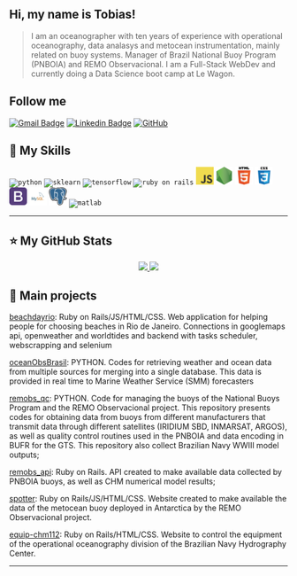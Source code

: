 ## Hi, my name is <strong>Tobias!</strong>

> I am an oceanographer with ten years of experience with operational oceanography, data analasys and metocean instrumentation, mainly related on buoy systems. Manager of Brazil National Buoy Program (PNBOIA) and REMO Observacional. I am a Full-Stack WebDev and currently doing a Data Science boot camp at Le Wagon.

## Follow me
[![Gmail Badge](https://img.shields.io/badge/-tobias.ramalho.ferreira@gmail.com-c14438?style=flat-square&logo=Gmail&logoColor=white&link=mailto:tobias.ramalho.ferreira@gmail.com)](mailto:tobias.ramalho.ferreira@gmail.com)
[![Linkedin Badge](https://img.shields.io/badge/-soutobias-blue?style=flat-square&logo=Linkedin&logoColor=white&link=https://www.linkedin.com/in/soutobias/)](https://www.linkedin.com/in/soutobias/)
[![GitHub](https://img.shields.io/badge/-GitHub-181717?style=flat-square&logo=github&logoColor=white&link=https://github.com/soutobias)](https://github.com/soutobias)

## 🚀 My Skills

<code><img height="32" src="https://upload.wikimedia.org/wikipedia/commons/thumb/c/c3/Python-logo-notext.svg/768px-Python-logo-notext.svg.png" alt="python"/></code>
<code><img height="32" src="https://upload.wikimedia.org/wikipedia/commons/thumb/0/05/Scikit_learn_logo_small.svg/1280px-Scikit_learn_logo_small.svg.png" alt="sklearn"/></code>
<code><img height="32" src="https://upload.wikimedia.org/wikipedia/commons/thumb/2/2d/Tensorflow_logo.svg/1200px-Tensorflow_logo.svg.png" alt="tensorflow"/></code>
<code><img height="32" src="https://upload.wikimedia.org/wikipedia/commons/1/16/Ruby_on_Rails-logo.png" alt="ruby on rails"/></code>
<code><img height="32" src="https://raw.githubusercontent.com/github/explore/80688e429a7d4ef2fca1e82350fe8e3517d3494d/topics/javascript/javascript.png" alt="Javascript"/></code>
<code><img height="32" src="https://raw.githubusercontent.com/github/explore/80688e429a7d4ef2fca1e82350fe8e3517d3494d/topics/nodejs/nodejs.png" alt="Nodejs"/></code>
<code><img height="32" src="https://raw.githubusercontent.com/github/explore/80688e429a7d4ef2fca1e82350fe8e3517d3494d/topics/html/html.png" alt="HTML5"/></code>
<code><img height="32" src="https://raw.githubusercontent.com/github/explore/80688e429a7d4ef2fca1e82350fe8e3517d3494d/topics/css/css.png" alt="CSS"/></code>
<code><img height="32" src="https://raw.githubusercontent.com/github/explore/80688e429a7d4ef2fca1e82350fe8e3517d3494d/topics/bootstrap/bootstrap.png" alt="Bootstrap"/></code>
<code><img height="32" src="https://raw.githubusercontent.com/github/explore/80688e429a7d4ef2fca1e82350fe8e3517d3494d/topics/mysql/mysql.png" alt="MySQL"/></code>
<code><img height="32" src="https://raw.githubusercontent.com/github/explore/80688e429a7d4ef2fca1e82350fe8e3517d3494d/topics/postgresql/postgresql.png" alt="PostegreSQL"/></code>
<code><img height="32" src="https://upload.wikimedia.org/wikipedia/commons/2/21/Matlab_Logo.png" alt="matlab"/></code>

---

## ⭐ My GitHub Stats

<p align="center">
<a href="https://github.com/soutobias">
  <img height="180em" src="https://github-readme-stats-eight-theta.vercel.app/api?username=soutobias&show_icon  s=true&theme=algolia&include_all_commits=true&count_private=true"/>
  <img height="180em" src="https://github-readme-stats-eight-theta.vercel.app/api/top-langs/?username=soutobias&layout=compact&langs_count=8&theme=algolia"/>
</a>
</p>



## 🔭 Main projects
[beachdayrio](https://github.com/soutobias/beach-day): Ruby on Rails/JS/HTML/CSS. Web application for helping people for choosing beaches in Rio de Janeiro. Connections in googlemaps api, openweather and worldtides and backend with tasks scheduler, webscrapping and selenium

[oceanObsBrasil](https://github.com/soutobias/oceanobsbrasil): PYTHON. Codes for retrieving weather and ocean data from multiple sources for merging into a single database. This data is provided in real time to Marine Weather Service (SMM) forecasters

[remobs_qc](https://github.com/soutobias/remobs_qc): PYTHON. Code for managing the buoys of the National Buoys Program and the REMO Observacional project. This repository presents codes for obtaining data from buoys from different manufacturers that transmit data through different satellites (IRIDIUM SBD, INMARSAT, ARGOS), as well as quality control routines used in the PNBOIA and data encoding in BUFR for the GTS. This repository also collect Brazilian Navy WWIII model outputs;

[remobs_api](https://github.com/soutobias/remobs_api): Ruby on Rails. API created to make available data collected by PNBOIA buoys, as well as CHM numerical model results;

[spotter](https://github.com/soutobias/spotter): Ruby on Rails/JS/HTML/CSS. Website created to make available the data of the metocean buoy deployed in Antarctica by the REMO Observacional project.

[equip-chm112](https://github.com/soutobias/equip-chm112): Ruby on Rails/HTML/CSS. Website to control the equipment of the operational oceanography division of the Brazilian Navy Hydrography Center.

----
